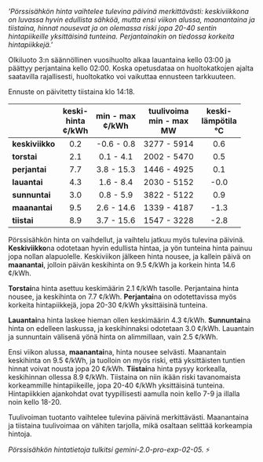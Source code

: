 *'Pörssisähkön hinta vaihtelee tulevina päivinä merkittävästi: keskiviikkona on luvassa hyvin edullista sähköä, mutta ensi viikon alussa, maanantaina ja tiistaina, hinnat nousevat ja on olemassa riski jopa 20-40 sentin hintapiikeille yksittäisinä tunteina. Perjantainakin on tiedossa korkeita hintapiikkejä.'*


Olkiluoto 3:n säännöllinen vuosihuolto alkaa lauantaina kello 03:00 ja päättyy perjantaina kello 02:00. Koska opetusdataa on huoltokatkojen ajalta saatavilla rajallisesti, huoltokatko voi vaikuttaa ennusteen tarkkuuteen.

Ennuste on päivitetty tiistaina klo 14:18.

|    | keski-<br>hinta<br>¢/kWh | min - max<br>¢/kWh | tuulivoima<br>min - max<br>MW | keski-<br>lämpötila<br>°C |
|:---|:---:|:---:|:---:|:---:|
| **keskiviikko** | 0.2 | -0.6 - 0.8 | 3277 - 5914 | 0.6 |
| **torstai** | 2.1 | 0.1 - 4.1 | 2002 - 5470 | 0.5 |
| **perjantai** | 7.7 | 3.8 - 15.3 | 1446 - 4925 | 0.1 |
| **lauantai** | 4.3 | 1.6 - 8.4 | 2030 - 5152 | -0.0 |
| **sunnuntai** | 3.0 | 0.8 - 5.9 | 3822 - 5122 | 0.9 |
| **maanantai** | 9.5 | 2.6 - 14.6 | 1339 - 4187 | -1.3 |
| **tiistai** | 8.9 | 3.7 - 15.6 | 1547 - 3228 | -2.8 |

Pörssisähkön hinta on vaihdellut, ja vaihtelu jatkuu myös tulevina päivinä. **Keskiviikko**na odotetaan hyvin edullista hintaa, ja yön tunteina hinta painuu jopa nollan alapuolelle. Keskiviikon jälkeen hinta nousee, ja kallein päivä on **maanantai**, jolloin päivän keskihinta on 9.5 ¢/kWh ja korkein hinta 14.6 ¢/kWh.

**Torstai**na hinta asettuu keskimäärin 2.1 ¢/kWh tasolle. Perjantaina hinta nousee, ja keskihinta on 7.7 ¢/kWh. **Perjantai**na on odotettavissa myös korkeita hintapiikkejä, jopa 20-30 ¢/kWh yksittäisinä tunteina.

**Lauantai**na hinta laskee hieman ollen keskimäärin 4.3 ¢/kWh. **Sunnuntai**na hinta on edelleen laskussa, ja keskihinnaksi odotetaan 3.0 ¢/kWh. Lauantain ja sunnuntain välisenä yönä hinta on alimmillaan, vain 2.5 ¢/kWh.

Ensi viikon alussa, **maanantai**na, hinta nousee selvästi. Maanantain keskihinta on 9.5 ¢/kWh, ja tuolloin on myös riski, että yksittäisten tuntien hinnat voivat nousta jopa 20 ¢/kWh. **Tiistai**na hinta pysyy korkealla, keskihinnan ollessa 8.9 ¢/kWh. Tiistaina on niin ikään riski tavanomaista korkeammille hintapiikeille, jopa 20-40 ¢/kWh yksittäisinä tunteina. Hintapiikkien ajankohdat ovat tyypillisesti aamulla noin kello 7-9 ja illalla noin kello 18-20.

Tuulivoiman tuotanto vaihtelee tulevina päivinä merkittävästi. Maanantaina ja tiistaina tuulivoimaa on vähiten tarjolla, mikä osaltaan selittää korkeampia hintoja.

*Pörssisähkön hintatietoja tulkitsi gemini-2.0-pro-exp-02-05.* ⚡️

